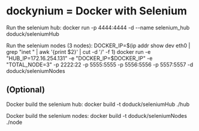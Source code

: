 dockynium = Docker with Selenium
=========


Run the selenium hub:
docker run -p 4444:4444 -d --name selenium_hub doduck/seleniumHub

Run the selenium nodes (3 nodes):
DOCKER_IP=$(ip addr show dev eth0 | grep "inet " | awk '{print $2}' | cut -d '/' -f 1)
docker run -e "HUB_IP=172.16.254.131" -e "DOCKER_IP=$DOCKER_IP" -e "TOTAL_NODE=3" -p 2222:22 -p 5555:5555 -p 5556:5556 -p 5557:5557 -d doduck/seleniumNodes


(Optional)
----
Docker build the selenium hub:
docker build -t doduck/seleniumHub ./hub

Docker build the selenium nodes:
docker build -t doduck/seleniumNodes ./node
